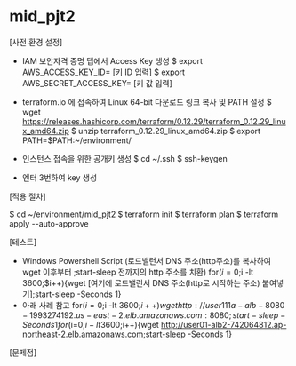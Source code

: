 # mid_pjt2

[사전 환경 설정]
- IAM 보안자격 증명 탭에서 Access Key 생성
$ export AWS_ACCESS_KEY_ID= [키 ID 입력]
$ export AWS_SECRET_ACCESS_KEY= [키 값 입력]

- terraform.io 에 접속하여 Linux 64-bit 다운로드 링크 복사 및 PATH 설정
$ wget https://releases.hashicorp.com/terraform/0.12.29/terraform_0.12.29_linux_amd64.zip
$ unzip terraform_0.12.29_linux_amd64.zip 
$ export PATH=$PATH:~/environment/

- 인스턴스 접속을 위한 공개키 생성
$ cd ~/.ssh
$ ssh-keygen
- 엔터 3번하여 key 생성


[적용 절차]

$ cd ~/environment/mid_pjt2
$ terraform init
$ terraform plan
$ terraform apply --auto-approve

[테스트]
- Windows Powershell Script (로드밸런서 DNS 주소(http주소)를 복사하여 wget 이후부터 ;start-sleep 전까지의 http 주소를 치환)
for($i=0;$i -lt 3600;$i++){wget [여기에 로드밸런서 DNS 주소(http로 시작하는 주소) 붙여넣기];start-sleep -Seconds 1}
- 아래 사례 참고
for($i=0;$i -lt 3600;$i++){wget http://user111a-alb-8080-1993274192.us-east-2.elb.amazonaws.com:8080;start-sleep -Seconds 1}
for($i=0;$i -lt 3600;$i++){wget http://user01-alb2-742064812.ap-northeast-2.elb.amazonaws.com;start-sleep -Seconds 1}


[문제점]
